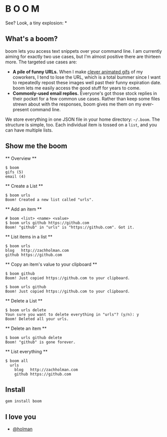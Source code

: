 # B O O M

See? Look, a tiny explosion: \*

## What's a boom?

boom lets you access text snippets over your command line. I am currently
aiming for exactly two use cases, but I'm almost positive there are thirteen
more. The targeted use cases are:

- **A pile of funny URLs.** When I make [clever animated
  gifs](http://github.com/holman/dotfiles/blob/master/bin/gifme) of my
  coworkers, I tend to lose the URL, which is a total bummer since I want to
  repeatedly repost these images well past their funny expiration date. boom
  lets me easily access the good stuff for years to come.
- **Commonly-used email replies.** Everyone's got those stock replies in their
  pocket for a few common use cases. Rather than keep some files strewn about
  with the responses, boom gives me them on my ever-present command line.

We store everything in one JSON file in your home directory: `~/.boom`. The
structure is simple, too. Each individual item is tossed on a `list`, and you
can have multiple lists.

## Show me the boom

** Overview **

    $ boom
    gifs (5)
    email (4)

** Create a List **

    $ boom urls
    Boom! Created a new list called "urls".

** Add an item **

    # boom <list> <name> <value>
    $ boom urls github https://github.com
    Boom! "github" in "urls" is "https://github.com". Got it.

** List items in a list **

    $ boom urls
    blog   http://zachholman.com
    github https://github.com

** Copy an item's value to your clipboard **

    $ boom github
    Boom! Just copied https://github.com to your clipboard.

    $ boom urls github
    Boom! Just copied https://github.com to your clipboard.

** Delete a List **

    $ boom urls delete
    Youn sure you want to delete everything in "urls"? (y/n): y
    Boom! Deleted all your urls.

** Delete an item **

    $ boom urls github delete
    Boom! "github" is gone forever.

** List everything **

    $ boom all
      urls
        blog   http://zachholman.com
        github https://github.com

## Install

    gem install boom

## I love you

- [@holman](http://twitter.com/holman)
